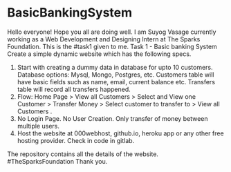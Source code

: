 # BasicBankingSystem
Hello everyone!
Hope you all are doing well.
I am Suyog Vasage currently working as a Web Development and Designing Intern at The Sparks Foundation.
This is the #task1 given to me.
Task 1 - Basic banking System
Create a simple dynamic website which has the following specs.

1. Start with creating a dummy data in database for upto 10 customers. Database options: Mysql, Mongo, Postgres, etc. Customers table will have basic fields such as name, email, current balance etc. Transfers table will record all transfers happened.
2. Flow: Home Page > View all Customers > Select and View one Customer > Transfer Money > Select customer to transfer to > View all Customers .
3. No Login Page. No User Creation. Only transfer of money between multiple users.
4. Host the website at 000webhost, github.io, heroku app or any other free hosting provider. Check in code in gitlab.

The repository contains all the details of the website.
#TheSparksFoundation
Thank you.
